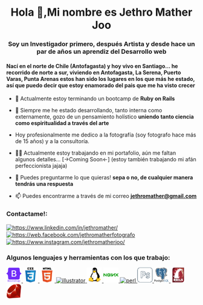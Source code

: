 <h1 align="center">Hola 👋,Mi nombre es Jethro Mather Joo</h1>
<h3 align="center">Soy un Investigador primero, después Artista y desde hace un par de años un aprendiz del Desarrollo web</h3>

<h4>Nací en el norte de Chile (Antofagasta) y hoy vivo en Santiago... he recorrido de norte a sur, viviendo en Antofagasta, La Serena, Puerto Varas, Punta Arenas estos han sido los lugares en los que más he estado, así que puedo decir que estoy enamorado del pais que me ha visto crecer</h4>

- 🔭 Actualmente estoy terminando un bootcamp de **Ruby on Rails**

- 🌱 Siempre me he estado desarrollando, tanto interna como externamente, gozo de un pensamiento holístico **uniendo tanto ciencia como espiritualidad a través del arte**

- Hoy profesionalmente me dedico a la fotografía (soy fotografo hace más de 15 años) y a la consultoría.

- 👨‍💻 Actualmente estoy trabajando en mi portafolio, aún me faltan algunos detalles... [->Coming Soon<-] (estoy también trabajando mi afán perfeccionista jajaja)

- 💬 Puedes preguntarme lo que quieras! **sepa o no, de cualquier manera tendrás una respuesta**

- 📫 Puedes encontrarme a través de mi correo **jethromather@gmail.com**

<h3 align="left">Contactame!:</h3>
<p align="left">
<a href="https://linkedin.com/in/https://www.linkedin.com/in/jethromather/" target="blank"><img align="center" src="https://raw.githubusercontent.com/rahuldkjain/github-profile-readme-generator/master/src/images/icons/Social/linked-in-alt.svg" alt="https://www.linkedin.com/in/jethromather/" height="30" width="40" /></a>
<a href="https://fb.com/https://web.facebook.com/jethromatherfotografo" target="blank"><img align="center" src="https://raw.githubusercontent.com/rahuldkjain/github-profile-readme-generator/master/src/images/icons/Social/facebook.svg" alt="https://web.facebook.com/jethromatherfotografo" height="30" width="40" /></a>
<a href="https://instagram.com/https://www.instagram.com/jethromatherjoo/" target="blank"><img align="center" src="https://raw.githubusercontent.com/rahuldkjain/github-profile-readme-generator/master/src/images/icons/Social/instagram.svg" alt="https://www.instagram.com/jethromatherjoo/" height="30" width="40" /></a>
</p>

<h3 align="left">Algunos lenguajes y herramientas con los que trabajo:</h3>
<p align="left"> <a href="https://getbootstrap.com" target="_blank" rel="noreferrer"> <img src="https://raw.githubusercontent.com/devicons/devicon/master/icons/bootstrap/bootstrap-plain-wordmark.svg" alt="bootstrap" width="40" height="40"/> </a> <a href="https://www.w3schools.com/css/" target="_blank" rel="noreferrer"> <img src="https://raw.githubusercontent.com/devicons/devicon/master/icons/css3/css3-original-wordmark.svg" alt="css3" width="40" height="40"/> </a> <a href="https://www.w3.org/html/" target="_blank" rel="noreferrer"> <img src="https://raw.githubusercontent.com/devicons/devicon/master/icons/html5/html5-original-wordmark.svg" alt="html5" width="40" height="40"/> </a> <a href="https://www.adobe.com/in/products/illustrator.html" target="_blank" rel="noreferrer"> <img src="https://www.vectorlogo.zone/logos/adobe_illustrator/adobe_illustrator-icon.svg" alt="illustrator" width="40" height="40"/> </a> <a href="https://www.linux.org/" target="_blank" rel="noreferrer"> <img src="https://raw.githubusercontent.com/devicons/devicon/master/icons/linux/linux-original.svg" alt="linux" width="40" height="40"/> </a> <a href="https://www.nginx.com" target="_blank" rel="noreferrer"> <img src="https://raw.githubusercontent.com/devicons/devicon/master/icons/nginx/nginx-original.svg" alt="nginx" width="40" height="40"/> </a> <a href="https://www.perl.org/" target="_blank" rel="noreferrer"> <img src="https://api.iconify.design/logos-perl.svg" alt="perl" width="40" height="40"/> </a> <a href="https://www.photoshop.com/en" target="_blank" rel="noreferrer"> <img src="https://raw.githubusercontent.com/devicons/devicon/master/icons/photoshop/photoshop-line.svg" alt="photoshop" width="40" height="40"/> </a> <a href="https://www.postgresql.org" target="_blank" rel="noreferrer"> <img src="https://raw.githubusercontent.com/devicons/devicon/master/icons/postgresql/postgresql-original-wordmark.svg" alt="postgresql" width="40" height="40"/> </a> <a href="https://rubyonrails.org" target="_blank" rel="noreferrer"> <img src="https://raw.githubusercontent.com/devicons/devicon/master/icons/rails/rails-original-wordmark.svg" alt="rails" width="40" height="40"/> </a> <a href="https://www.ruby-lang.org/en/" target="_blank" rel="noreferrer"> <img src="https://raw.githubusercontent.com/devicons/devicon/master/icons/ruby/ruby-original.svg" alt="ruby" width="40" height="40"/> </a> </p>
